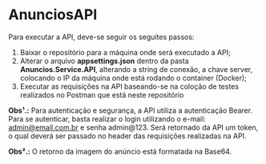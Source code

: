 # AnunciosAPI

Para executar a API, deve-se seguir os seguites passos:

1. Baixar o repositório para a máquina onde será executado a API;
2. Alterar o arquivo **appsettings.json** dentro da pasta **Anuncios.Service.API**, alterando a string de conexão, a chave server, colocando o IP da máquina onde está rodando o container (Docker);
3. Executar as requisições na API baseando-se na coloção de testes realizados no Postman que está neste repositório

**Obs¹.:** Para autenticação e segurança, a API utiliza a autenticação Bearer. Para se autenticar, basta realizar o login utilizando o e-mail: admin@email.com.br e senha admin@123.
Será retornado da API um token, o qual deverá ser passado no header das requisições realizadas na API.

**Obs².:** O retorno da imagem do anúncio está formatada na Base64.
